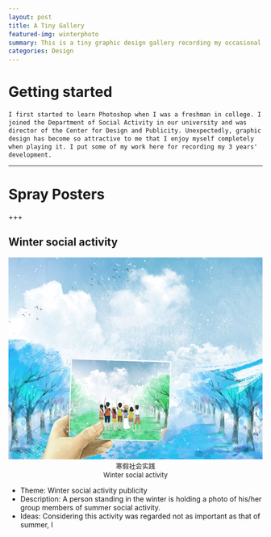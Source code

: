 ```yaml
---
layout: post
title: A Tiny Gallery
featured-img: winterphoto
summary: This is a tiny graphic design gallery recording my occasional inspiration
categories: Design
---
```

# Getting started
    I first started to learn Photoshop when I was a freshman in college. I joined the Department of Social Activity in our university and was director of the Center for Design and Publicity. Unexpectedly, graphic design has become so attractive to me that I enjoy myself completely when playing it. I put some of my work here for recording my 3 years' development. 
---

# Spray Posters
+++
## Winter social activity

<div align="center">
<img src="/assets/img/posts/winterphoto.jpg" height="400" width="600" >
</div>
<center> <font size="2"> 寒假社会实践 </font> </center> 
<center> <font size="2"> Winter social activity </font> </center> 


+ Theme: Winter social activity publicity
+ Description: A person standing in the winter is holding a photo of his/her group members of summer social activity.   
+ Ideas: Considering this activity was regarded not as important as that of summer, I   


